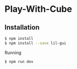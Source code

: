 # Play-With-Cube








## Installation


```sh
$ npm install 
$ npm install --save lil-gui
```
Running
```sh
$ npm run dev
```
